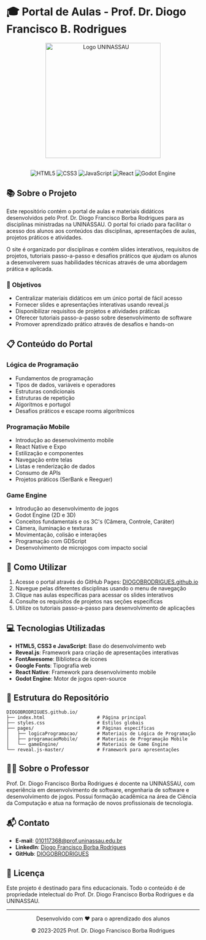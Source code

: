 # 🎓 Portal de Aulas - Prof. Dr. Diogo Francisco B. Rodrigues

<div align="center">
  <img src="https://logo.uninassau.edu.br/img/png/uninassau.png" alt="Logo UNINASSAU" width="300px">
  <br><br>
  
  ![HTML5](https://img.shields.io/badge/HTML5-E34F26?style=for-the-badge&logo=html5&logoColor=white)
  ![CSS3](https://img.shields.io/badge/CSS3-1572B6?style=for-the-badge&logo=css3&logoColor=white)
  ![JavaScript](https://img.shields.io/badge/JavaScript-F7DF1E?style=for-the-badge&logo=javascript&logoColor=black)
  ![React](https://img.shields.io/badge/React-20232A?style=for-the-badge&logo=react&logoColor=61DAFB)
  ![Godot Engine](https://img.shields.io/badge/GODOT-%23FFFFFF.svg?style=for-the-badge&logo=godot-engine)
</div>

## 📚 Sobre o Projeto

Este repositório contém o portal de aulas e materiais didáticos desenvolvidos pelo Prof. Dr. Diogo Francisco Borba Rodrigues para as disciplinas ministradas na UNINASSAU. O portal foi criado para facilitar o acesso dos alunos aos conteúdos das disciplinas, apresentações de aulas, projetos práticos e atividades.

O site é organizado por disciplinas e contém slides interativos, requisitos de projetos, tutoriais passo-a-passo e desafios práticos que ajudam os alunos a desenvolverem suas habilidades técnicas através de uma abordagem prática e aplicada.

### 🎯 Objetivos

- Centralizar materiais didáticos em um único portal de fácil acesso
- Fornecer slides e apresentações interativas usando reveal.js
- Disponibilizar requisitos de projetos e atividades práticas
- Oferecer tutoriais passo-a-passo sobre desenvolvimento de software
- Promover aprendizado prático através de desafios e hands-on

## 📋 Conteúdo do Portal

### Lógica de Programação
- Fundamentos de programação
- Tipos de dados, variáveis e operadores
- Estruturas condicionais
- Estruturas de repetição
- Algoritmos e portugol
- Desafios práticos e escape rooms algorítmicos

### Programação Mobile
- Introdução ao desenvolvimento mobile
- React Native e Expo
- Estilização e componentes
- Navegação entre telas
- Listas e renderização de dados
- Consumo de APIs
- Projetos práticos (SerBank e Reeguer)

### Game Engine
- Introdução ao desenvolvimento de jogos
- Godot Engine (2D e 3D)
- Conceitos fundamentais e os 3C's (Câmera, Controle, Caráter)
- Câmera, iluminação e texturas
- Movimentação, colisão e interações
- Programação com GDScript
- Desenvolvimento de microjogos com impacto social

## 🚀 Como Utilizar

1. Acesse o portal através do GitHub Pages: [DIOGOBRODRIGUES.github.io](https://diogobrodrigues.github.io)
2. Navegue pelas diferentes disciplinas usando o menu de navegação
3. Clique nas aulas específicas para acessar os slides interativos
4. Consulte os requisitos de projetos nas seções específicas
5. Utilize os tutoriais passo-a-passo para desenvolvimento de aplicações

## 💻 Tecnologias Utilizadas

- **HTML5, CSS3 e JavaScript**: Base do desenvolvimento web
- **Reveal.js**: Framework para criação de apresentações interativas
- **FontAwesome**: Biblioteca de ícones
- **Google Fonts**: Tipografia web
- **React Native**: Framework para desenvolvimento mobile
- **Godot Engine**: Motor de jogos open-source

## 🔧 Estrutura do Repositório

```
DIOGOBRODRIGUES.github.io/
├── index.html                   # Página principal
├── styles.css                   # Estilos globais
├── pages/                       # Páginas específicas
│   ├── logicaProgramacao/       # Materiais de Lógica de Programação
│   ├── programacaoMobile/       # Materiais de Programação Mobile
│   └── gameEngine/              # Materiais de Game Engine
└── reveal.js-master/            # Framework para apresentações
```

## 👨‍🏫 Sobre o Professor

Prof. Dr. Diogo Francisco Borba Rodrigues é docente na UNINASSAU, com experiência em desenvolvimento de software, engenharia de software e desenvolvimento de jogos. Possui formação acadêmica na área de Ciência da Computação e atua na formação de novos profissionais de tecnologia.

## 📬 Contato

- **E-mail**: 010117368@prof.uninassau.edu.br
- **LinkedIn**: [Diogo Francisco Borba Rodrigues](https://www.linkedin.com/in/diogo-francisco-borba-rodrigues-3a1b5179/)
- **GitHub**: [DIOGOBRODRIGUES](https://github.com/DIOGOBRODRIGUES)

## 📄 Licença

Este projeto é destinado para fins educacionais. Todo o conteúdo é de propriedade intelectual do Prof. Dr. Diogo Francisco Borba Rodrigues e da UNINASSAU.

---

<div align="center">
  <p>Desenvolvido com ❤️ para o aprendizado dos alunos</p>
  <p>© 2023-2025 Prof. Dr. Diogo Francisco Borba Rodrigues</p>
</div>

